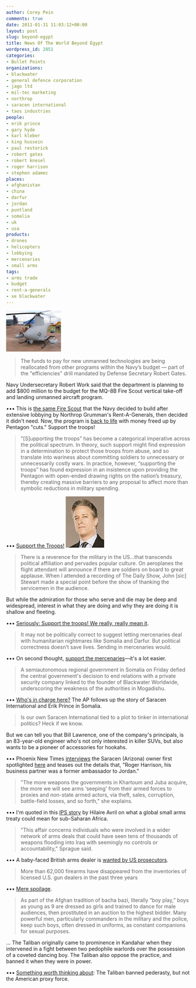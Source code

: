 ```yaml
---
author: Corey Pein
comments: true
date: 2011-01-31 11:03:12+00:00
layout: post
slug: beyond-egypt
title: News Of The World Beyond Egypt 
wordpress_id: 2851
categories:
- Bullet Points
organizations:
- blackwater
- general defence corporation
- jago ltd
- mil-tec marketing
- northrop
- saracen international
- taos industries
people:
- erik prince
- gary hyde
- karl kleber
- king hussein
- paul restorick
- robert gates
- robert knesel
- roger harrison
- stephen adamec
places:
- afghanistan
- china
- darfur
- jordan
- puntland
- somalia
- uk
- usa
products:
- drones
- helicopters
- lobbying
- mercenaries
- small arms
tags:
- arms trade
- budget
- rent-a-generals
- xe blackwater
---
```


[![](/images/2011/01/MQ-8B_Fire_Scout-northrop-150x112.jpg)](/images/2011/01/MQ-8B_Fire_Scout-northrop.jpg)


> The funds to pay for new unmanned technologies are being reallocated from other programs within the Navy’s budget — part of the "efficiencies" drill mandated by Defense Secretary Robert Gates.

Navy Undersecretary Robert Work said that the department is planning to add $800 million to the budget for the MQ-8B Fire Scout vertical take-off and landing unmanned aircraft program.


••• This is [the same Fire Scout](http://www.warisbusiness.com/news/rent-a-generals-and-the-militarization-of-the-economy/) that the Navy decided to build after extensive lobbying by Northrop Grumman's Rent-A-Generals, then decided it didn't need. Now, the program is [back to life](http://www.nationaldefensemagazine.org/blog/Lists/Posts/Post.aspx?ID=296) with money freed up by Pentagon "cuts." Support the troops!


> "[S]upporting the troops” has become a categorical imperative across the political spectrum.  In theory, such support might find expression in a determination to protect those troops from abuse, and so translate into wariness about committing soldiers to unnecessary or unnecessarily costly wars. In practice, however, “supporting the troops” has found expression in an insistence upon providing the Pentagon with open-ended drawing rights on the nation’s treasury, thereby creating massive barriers to any proposal to affect more than symbolic reductions in military spending.


••• [Support the Troops!](http://www.tomdispatch.com/blog/175347/tomgram:_andrew_bacevich,_pentagon,_inc./ )
![](/images/2011/01/jon-stewart.jpg)


> There is a reverence for the military in the US…that transcends political affiliation and pervades popular culture. On aeroplanes the flight attendant will announce if there are soldiers on board to great applause. When I attended a recording of The Daily Show, John [sic] Stewart made a special point before the show of thanking the servicemen in the audience.

But while the admiration for those who serve and die may be deep and widespread, interest in what they are doing and why they are doing it is shallow and fleeting.


••• [Seriously: Support the troops! We really, really mean it](http://www.guardian.co.uk/commentisfree/2011/jan/30/afghanistan-us-troops-dying ).
<!-- more -->


> It may not be politically correct to suggest letting mercenaries deal with humanitarian nightmares like Somalia and Darfur. But political correctness doesn’t save lives. Sending in mercenaries would.



••• On second thought, [support the mercenaries](http://www.boston.com/bostonglobe/editorial_opinion/oped/articles/2011/01/30/the_case_for_mercenaries_in_somalia/
)—it's a lot easier. 



> A semiautonomous regional government in Somalia on Friday defied the central government's decision to end relations with a private security company linked to the founder of Blackwater Worldwide, underscoring the weakness of the authorities in Mogadishu.



••• [Who's in charge here?](http://www.google.com/hostednews/canadianpress/article/ALeqM5jhsei1Jvzuy9k1hAp4_Yw6PqrjIg?docId=5779860) The AP follows up the story of Saracen International and Erik Prince in Somalia.



> Is our own Saracen International tied to a plot to tinker in international politics? Heck if we know.

But we can tell you that Bill Lawrence, one of the company's principals, is an 83-year-old engineer who's not only interested in killer SUVs, but also wants to be a pioneer of accessories for hookahs.



••• Phoenix New Times [interviews](http://blogs.phoenixnewtimes.com/valleyfever/2011/01/suv-with-pop-up-machine-gun.php) the Saracen (Arizona) owner first spotlighted [here](http://www.warisbusiness.com/features/deal-of-the-month/saracen-international-somalia/) and teases out the details that, "Roger Harrison, his business partner was a former ambassador to Jordan." 




> "The more weapons the governments in Khartoum and Juba acquire, the more we will see arms ‘seeping’ from their armed forces to proxies and non-state armed actors, via theft, sales, corruption, battle-field losses, and so forth," she explains.



••• I'm quoted in this [IPS story](http://www.ipsnews.net/news.asp?idnews=54286) by Hilaire Avril on what a global small arms treaty could mean for sub-Saharan Africa.



> "This affair concerns individuals who were involved in a wider network of arms deals that could have seen tens of thousands of weapons flooding into Iraq with seemingly no controls or accountability," Sprague said.




••• A baby-faced British arms dealer is [wanted by US prosecutors](http://www.guardian.co.uk/world/2011/jan/30/ak47-arms-conspiracy-china-united-states).



> More than 62,000 firearms have disappeared from the inventories of licensed U.S. gun dealers in the past three years



••• [Mere spoilage](http://www.washingtonpost.com/wp-dyn/content/article/2011/01/25/AR2011012500867.html).



> As part of the Afghan tradition of bacha bazi, literally “boy play,” boys as young as 9 are dressed as girls and trained to dance for male audiences, then prostituted in an auction to the highest bidder. Many powerful men, particularly commanders in the military and the police, keep such boys, often dressed in uniforms, as constant companions for sexual purposes.

… The Taliban originally came to prominence in Kandahar when they intervened in a fight between two pedophile warlords over the possession of a coveted dancing boy. The Taliban also oppose the practice, and banned it when they were in power.



••• [Something worth thinking about](http://www.nytimes.com/2011/01/30/world/asia/30afghan.html): The Taliban banned pederasty, but not the American proxy force.

